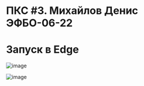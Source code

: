 
# ПКС #3. Михайлов Денис ЭФБО-06-22

# Запуск в Edge
![image](https://github.com/user-attachments/assets/b8279651-baa6-45ac-a2c4-3a9531a7fd8d)


![image](https://github.com/user-attachments/assets/b7ebe64d-3a68-42c8-8d26-ba14fe597bdf)
